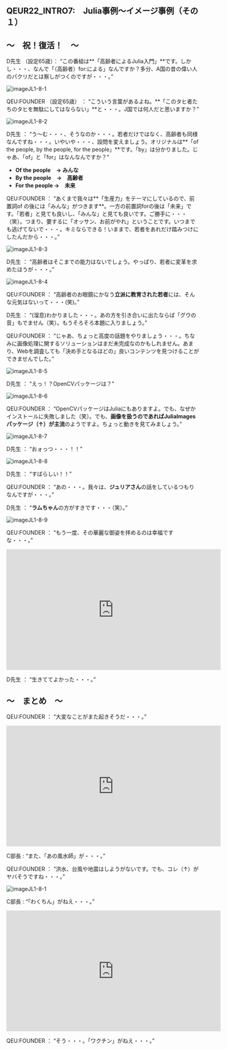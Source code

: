 ## QEUR22_INTRO7:　Julia事例～イメージ事例（その１）

## ～　祝！復活！　～

D先生 （設定65歳）： “この番組は**「高齢者によるJulia入門」**です。しかし・・・、なんで「（高齢者）for:による」なんですか？多分、A国の昔の偉い人のパクリだとは察しがつくのですが・・・。”

![imageJL1-8-1](https://introJL1973.github.io/images/imageJL1-8-1.jpg)

QEU:FOUNDER （設定65歳） ： “こういう言葉があるよね。**「このタヒ者たちのタヒを無駄にしてはならない」**と・・・。J国では何人だと思いますか？”

![imageJL1-8-2](https://introJL1973.github.io/images/imageJL1-8-2.jpg)

D先生 ： “う～む・・・、そうなのか・・・。若者だけではなく、高齢者も同様なんですね・・・。いやいや・・・、設問を変えましょう。オリジナルは**「of the people, by the people, for the people」**です。「by」は分かりました。じゃあ、「of」と「for」はなんなんですか？”

- **Of the people　→ みんな**
- **By the people　→　高齢者**
- **For the people →　未来**

QEU:FOUNDER ： “あくまで我々は**「生産力」をテーマにしているので、前置詞of の後には「みんな」がつきます**。一方の前置詞forの後は「未来」です。「若者」と見ても良いし、「みんな」と見ても良いです。ご勝手に・・・（笑）。つまり、要するに「オッサン、お前がやれ」ということです。いつまでも逃げてないで・・・。キミならできる！いままで、若者をあれだけ踏みつけにしたんだから・・・。”

![imageJL1-8-3](https://introJL1973.github.io/images/imageJL1-8-3.jpg)

D先生 ： “高齢者はそこまでの能力はないでしょう。やっぱり、若者に変革を求めたほうが・・・。”

![imageJL1-8-4](https://introJL1973.github.io/images/imageJL1-8-4.jpg)

QEU:FOUNDER ： “高齢者のお眼鏡にかなう**立派に教育された若者**には、そんな元気はないって・・・(笑)。”

D先生 ： “(溜息)わかりました・・・。あの方を引き合いに出たならば「グウの音」もでません（笑）。もうそろそろ本題に入りましょう。”

QEU:FOUNDER ： “じゃあ、ちょっと高度の話題をやりましょう・・・。ちなみに画像処理に関するソリューションはまだ未完成なのかもしれません。あまり、Webを調査しても「決め手となるほどの」良いコンテンツを見つけることができませんでした。”

![imageJL1-8-5](https://introJL1973.github.io/images/imageJL1-8-5.jpg)

D先生 ： “えっ！？OpenCVパッケージは？”

![imageJL1-8-6](https://introJL1973.github.io/images/imageJL1-8-6.jpg)

QEU:FOUNDER ： “OpenCVパッケージはJuliaにもありますよ。でも、なぜかインストールに失敗しました（笑）。でも、**画像を扱うのであればJuliaImagesパッケージ（↑）が主流**のようですよ。ちょっと動きを見てみましょう。”

![imageJL1-8-7](https://introJL1973.github.io/images/imageJL1-8-7.jpg)

D先生 ： “おォっつ・・・！！”

![imageJL1-8-8](https://introJL1973.github.io/images/imageJL1-8-8.jpg)

D先生 ： “すばらしい！！”

QEU:FOUNDER ： “あの・・・。我々は、**ジュリアさん**の話をしているつもりなんですが・・・。”

D先生 ： “**ラムちゃん**の方がすきです・・・（笑）。”

![imageJL1-8-9](https://introJL1973.github.io/images/imageJL1-8-9.jpg)

QEU:FOUNDER ： “もう一度、その華麗な御姿を拝めるのは幸福ですな・・・。”

<iframe width="560" height="315" src="https://www.youtube.com/embed/IOe1OPX7DKU" ti-tle="YouTube video player" frameborder="0" allow="accelerometer; autoplay; clipboard-write; en-crypted-media; gyroscope; picture-in-picture" allowfullscreen></iframe>

D先生 ： “生きててよかった・・・。”


## ～　まとめ　～

QEU:FOUNDER ： “大変なことがまた起きそうだ・・・。”

<iframe width="560" height="315" src="https://www.youtube.com/embed/CCaEamwhrD4" ti-tle="YouTube video player" frameborder="0" allow="accelerometer; autoplay; clipboard-write; en-crypted-media; gyroscope; picture-in-picture" allowfullscreen></iframe>

C部長 : “また、「あの風水師」が・・・。”


QEU:FOUNDER ： “洪水、台風や地震はしようがないです。でも、コレ（↑）がヤバそうですね・・・。”

![imageJL1-8-1](https://introJL1973.github.io/images/imageJL1-8-1.jpg)


C部長 : “「わくちん」がねえ・・・。”

<iframe width="560" height="315" src="https://www.youtube.com/embed/K2WFHAQA-4U" ti-tle="YouTube video player" frameborder="0" allow="accelerometer; autoplay; clipboard-write; en-crypted-media; gyroscope; picture-in-picture" allowfullscreen></iframe>

QEU:FOUNDER ： “そう・・・。「ワクチン」がねえ・・・。”

